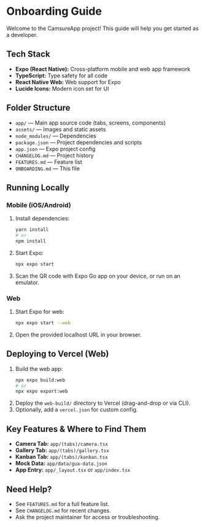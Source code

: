 # Onboarding Guide

Welcome to the CamsureApp project! This guide will help you get started as a developer.

## Tech Stack
- **Expo (React Native):** Cross-platform mobile and web app framework
- **TypeScript:** Type safety for all code
- **React Native Web:** Web support for Expo
- **Lucide Icons:** Modern icon set for UI

## Folder Structure
- `app/` — Main app source code (tabs, screens, components)
- `assets/` — Images and static assets
- `node_modules/` — Dependencies
- `package.json` — Project dependencies and scripts
- `app.json` — Expo project config
- `CHANGELOG.md` — Project history
- `FEATURES.md` — Feature list
- `ONBOARDING.md` — This file

## Running Locally
### Mobile (iOS/Android)
1. Install dependencies:
   ```bash
   yarn install
   # or
   npm install
   ```
2. Start Expo:
   ```bash
   npx expo start
   ```
3. Scan the QR code with Expo Go app on your device, or run on an emulator.

### Web
1. Start Expo for web:
   ```bash
   npx expo start --web
   ```
2. Open the provided localhost URL in your browser.

## Deploying to Vercel (Web)
1. Build the web app:
   ```bash
   npx expo build:web
   # or
   npx expo export:web
   ```
2. Deploy the `web-build/` directory to Vercel (drag-and-drop or via CLI).
3. Optionally, add a `vercel.json` for custom config.

## Key Features & Where to Find Them
- **Camera Tab:** `app/(tabs)/camera.tsx`
- **Gallery Tab:** `app/(tabs)/gallery.tsx`
- **Kanban Tab:** `app/(tabs)/kanban.tsx`
- **Mock Data:** `app/data/gua-data.json`
- **App Entry:** `app/_layout.tsx` or `app/index.tsx`

## Need Help?
- See `FEATURES.md` for a full feature list.
- See `CHANGELOG.md` for recent changes.
- Ask the project maintainer for access or troubleshooting. 